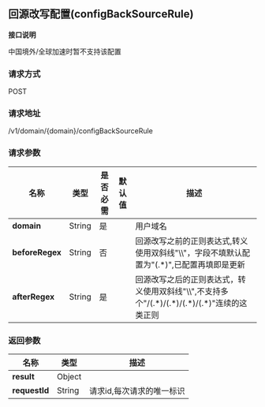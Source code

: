 ## 回源改写配置(configBackSourceRule)

**接口说明**

中国境外/全球加速时暂不支持该配置

### 请求方式
POST

### 请求地址
/v1/domain/{domain}/configBackSourceRule

### 请求参数
|名称|类型|是否必需|默认值|描述|
|---|---|---|---|---|
|**domain**|String|是| |用户域名|
|**beforeRegex**|String|否| |回源改写之前的正则表达式,转义使用双斜线"\\\\"，字段不填默认配置为"(.*)",已配置再填即是更新|
|**afterRegex**|String|是| |回源改写之后的正则表达式，转义使用双斜线"\\\\",不支持多个"/(.\*)/(.\*)/(.\*)/(.\*)"连续的这类正则|


### 返回参数
|名称|类型|描述|
|---|---|---|
|**result**|Object| |
|**requestId**|String| 请求id,每次请求的唯一标识|
